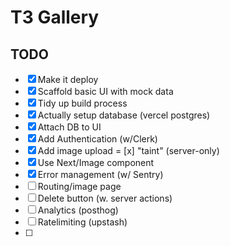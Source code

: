 # T3 Gallery
## TODO

- [x] Make it deploy
- [x] Scaffold basic UI with mock data
- [x] Tidy up build process
- [x] Actually setup database (vercel postgres)
- [x] Attach DB to UI
- [x] Add Authentication (w/Clerk)
- [X] Add image upload
= [x] "taint" (server-only)
- [x] Use Next/Image component
- [x] Error management (w/ Sentry)
- [ ] Routing/image page
- [ ] Delete button (w. server actions)
- [ ] Analytics (posthog)
- [ ] Ratelimiting (upstash)
- [ ] 
